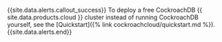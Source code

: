{{site.data.alerts.callout_success}}
To deploy a free CockroachDB {{ site.data.products.cloud }} cluster instead of running CockroachDB yourself, see the [Quickstart]({% link cockroachcloud/quickstart.md %}).
{{site.data.alerts.end}}
